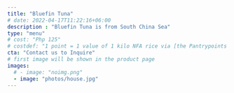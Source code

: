 ```yaml
---
title: "Bluefin Tuna"
# date: 2022-04-17T11:22:16+06:00
description : "Bluefin Tuna is from South China Sea"
type: "menu"
# cost: "Php 125"
# costdef: "1 point = 1 value of 1 kilo NFA rice via [the Pantrypoints system](https://pantrypoints.com)"
cta: "Contact us to Inquire"
# first image will be shown in the product page
images:
  # - image: "noimg.png"
  - image: "photos/house.jpg"
---
```

